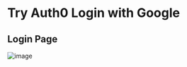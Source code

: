# Try Auth0 Login with Google 

## Login Page

![image](https://github.com/user-attachments/assets/0597cd10-0276-41a8-aff4-ce8afce76305)
 
